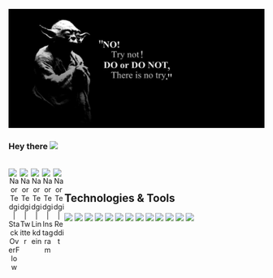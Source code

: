 
![alt text](https://github.com/ntedgi/ntedgi/blob/master/yoda.png?raw=true)


### Hey there <img src="https://media.giphy.com/media/hvRJCLFzcasrR4ia7z/giphy.gif" width="25px">
<div align="center" width="800px">
    <br>
    <a target="_blank"  href="https://stackoverflow.com/users/4267015/naor-tedgi">
        <img align="left" alt="Naor Tedgi | StackOverFlow" width="22px"
            src="https://cdn.jsdelivr.net/npm/simple-icons@v3/icons/stackoverflow.svg" />
    </a>
    <a target="_blank" href="https://twitter.com/naor_tedgi">
        <img align="left" alt="Naor Tedgi | Twitter" width="22px"
            src="https://cdn.jsdelivr.net/npm/simple-icons@v3/icons/twitter.svg" />
    </a>
    <a  target="_blank" href="https://www.linkedin.com/in/naor-tedgi-11314284/">
        <img align="left" alt="Naor Tedgi | Linkdein" width="22px"
            src="https://cdn.jsdelivr.net/npm/simple-icons@v3/icons/linkedin.svg" />
    </a>
    <a target="_blank"  href="https://www.instagram.com/naortedgi/">
        <img align="left" alt="Naor Tedgi | Instagram" width="22px"
            src="https://cdn.jsdelivr.net/npm/simple-icons@v3/icons/instagram.svg" />
    </a>
    <a target="_blank" href="https://www.reddit.com/user/hash_t/">
        <img align="left" alt="Naor Tedgi | Reddit" width="22px"
            src="https://cdn.jsdelivr.net/npm/simple-icons@v3/icons/reddit.svg" />
    </a>
    <br>
</div>

##  Technologies & Tools
![](https://img.shields.io/badge/OS-Linux-informational?style=flat&logo=linux&logoColor=white&color=2bbc8a)
![](https://img.shields.io/badge/Editor-IntelliJ_IDEA-informational?style=flat&logo=intellij-idea&logoColor=white&color=2bbc8a)
![](https://img.shields.io/badge/Code-kotlin-informational?style=flat&logo=kotlin&logoColor=white&color=2bbc8a)
![](https://img.shields.io/badge/Code-JavaScript-informational?style=flat&logo=javascript&logoColor=white&color=2bbc8a)
![](https://img.shields.io/badge/Code-Node-informational?style=flat&logo=Node.js&logoColor=white&color=2bbc8a)
![](https://img.shields.io/badge/Code-Make-informational?style=flat&logo=cmake&logoColor=white&color=2bbc8a)
![](https://img.shields.io/badge/Code-Vue-informational?style=flat&logo=vue.js&logoColor=white&color=2bbc8a)
![](https://img.shields.io/badge/Code-React-informational?style=flat&logo=react&logoColor=white&color=2bbc8a)
![](https://img.shields.io/badge/Shell-Bash-informational?style=flat&logo=gnu-bash&logoColor=white&color=2bbc8a)
![](https://img.shields.io/badge/Tools-PostgreSQL-informational?style=flat&logo=postgresql&logoColor=white&color=2bbc8a)
![](https://img.shields.io/badge/Tools-Docker-informational?style=flat&logo=docker&logoColor=white&color=2bbc8a)
![](https://img.shields.io/badge/Tools-Kubernetes-informational?style=flat&logo=kubernetes&logoColor=white&color=2bbc8a)
![](https://img.shields.io/badge/Cloud-AWS-informational?style=flat&logo=amazon-aws&logoColor=white&color=2bbc8a)



